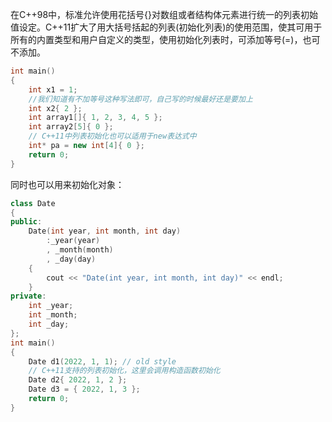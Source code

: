 在C++98中，标准允许使用花括号{}对数组或者结构体元素进行统一的列表初始值设定。C++11扩大了用大括号括起的列表(初始化列表)的使用范围，使其可用于所有的内置类型和用户自定义的类型，使用初始化列表时，可添加等号(=)，也可不添加。

```cpp
int main()
{
	int x1 = 1;
    //我们知道有不加等号这种写法即可，自己写的时候最好还是要加上
	int x2{ 2 };
	int array1[]{ 1, 2, 3, 4, 5 };
	int array2[5]{ 0 };
	// C++11中列表初始化也可以适用于new表达式中
	int* pa = new int[4]{ 0 };
	return 0;
}

```
同时也可以用来初始化对象：
```cpp
class Date
{
public:
	Date(int year, int month, int day)
		:_year(year)
		, _month(month)
		, _day(day)
	{
		cout << "Date(int year, int month, int day)" << endl;
	}
private:
	int _year;
	int _month;
	int _day;
};
int main()
{
	Date d1(2022, 1, 1); // old style
	// C++11支持的列表初始化，这里会调用构造函数初始化
	Date d2{ 2022, 1, 2 };
	Date d3 = { 2022, 1, 3 };
	return 0;
}
```